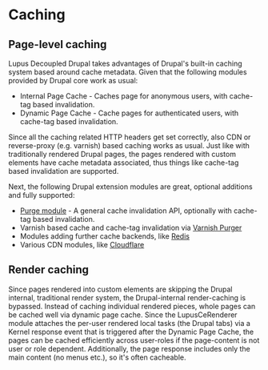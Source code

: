 # Caching

## Page-level caching

Lupus Decoupled Drupal takes advantages of Drupal's built-in caching system based around cache metadata. Given that the following modules provided by Drupal core work as usual:

* Internal Page Cache - Caches page for anonymous users, with cache-tag based invalidation.
* Dynamic Page Cache - Cache pages for authenticated users, with cache-tag based invalidation.

Since all the caching related HTTP headers get set correctly, also CDN or reverse-proxy (e.g. varnish) based caching works as usual. Just like with traditionally rendered Drupal pages, the pages rendered with custom elements have cache metadata associated, thus things like cache-tag based invalidation are supported.

Next, the following Drupal extension modules are great, optional additions and fully supported:

* [Purge module](https://drupal.org/project/purge) - A general cache invalidation API, optionally with cache-tag based invalidation.
* Varnish based cache and cache-tag invalidation via [Varnish Purger](https://drupal.org/project/varnish_purge)
* Modules adding further cache backends, like [Redis](https://drupal.org/project/redis)
* Various CDN modules, like [Cloudflare](https://drupal.org/project/cloudflare)

## Render caching

Since pages rendered into custom elements are skipping the Drupal internal, traditional render system, the Drupal-internal render-caching is bypassed. Instead of caching individual rendered pieces, whole pages can be cached well via dynamic page cache. Since the LupusCeRenderer module attaches the per-user rendered local tasks (the Drupal tabs) via a Kernel response event that is triggered after the Dynamic Page Cache, the pages can be cached efficiently across user-roles if the page-content is not user or role dependent. Additionally, the page response includes only the main content (no menus etc.), so it's often cacheable.
